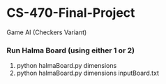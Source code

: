 # CS-470-Final-Project
Game AI (Checkers Variant)

### Run Halma Board (using either 1 or 2)
1. python halmaBoard.py dimensions
2. python halmaBoard.py dimensions inputBoard.txt
